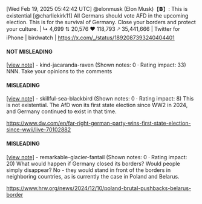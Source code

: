 [Wed Feb 19, 2025 05:42:42 UTC] @elonmusk (Elon Musk)【𝗕】: This is existential [@charliekirk11] All Germans should vote AFD in the upcoming election. This is for the survival of Germany. Close your borders and protect your culture. | ↳ 4,699 ⇅ 20,576 ♥ 118,793 🡕 35,441,666 | Twitter for iPhone | birdwatch | https://x.com/_/status/1892087393240404401

#### NOT MISLEADING

[[view note]](https://x.com/i/birdwatch/n/1892137298671595802) - kind-jacaranda-raven (Shown notes: 0 · Rating impact: 33)
NNN. Take your opinions to the comments 

#### MISLEADING

[[view note]](https://x.com/i/birdwatch/n/1892150528743714858) - skillful-sea-blackbird (Shown notes: 0 · Rating impact: 8)
This is not existential. The AfD won its first state election since WW2 in 2024, and Germany continued to exist in that time. 


https://www.dw.com/en/far-right-german-party-wins-first-state-election-since-wwii/live-70102882

#### MISLEADING

[[view note]](https://x.com/i/birdwatch/n/1892130683860005066) - remarkable-glacier-fantail (Shown notes: 0 · Rating impact: 20)
What would happen if Germany closed its borders? Would people simply disappear? No - they would stand in front of the borders in neighboring countries, as is currently the case in Poland and Belarus.

https://www.hrw.org/news/2024/12/10/poland-brutal-pushbacks-belarus-border
